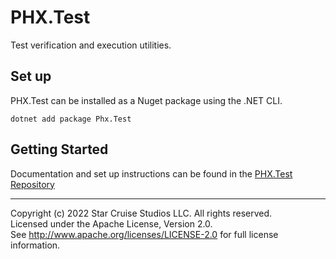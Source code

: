 ﻿# PHX.Test
Test verification and execution utilities.

## Set up

PHX.Test can be installed as a Nuget package using the .NET CLI.

```shell
dotnet add package Phx.Test
```

## Getting Started
Documentation and set up instructions can be found in the [PHX.Test Repository](https://github.com/StarCruiseStudios/PhxTest)

---

Copyright (c) 2022 Star Cruise Studios LLC. All rights reserved.  
Licensed under the Apache License, Version 2.0.  
See http://www.apache.org/licenses/LICENSE-2.0 for full license information.
